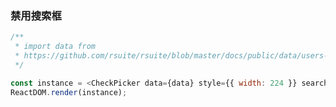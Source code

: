 ### 禁用搜索框

<!--start-code-->

```js
/**
 * import data from
 * https://github.com/rsuite/rsuite/blob/master/docs/public/data/users-role.json
 */

const instance = <CheckPicker data={data} style={{ width: 224 }} searchable={false} />;
ReactDOM.render(instance);
```

<!--end-code-->
